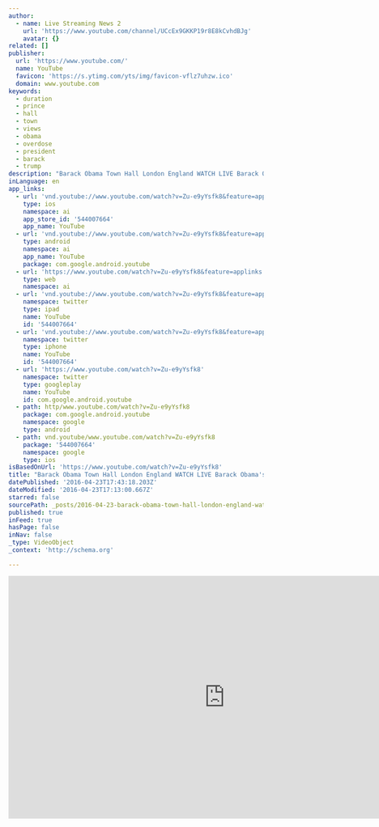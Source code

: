```yaml
---
author:
  - name: Live Streaming News 2
    url: 'https://www.youtube.com/channel/UCcEx9GKKP19r8E8kCvhdBJg'
    avatar: {}
related: []
publisher:
  url: 'https://www.youtube.com/'
  name: YouTube
  favicon: 'https://s.ytimg.com/yts/img/favicon-vflz7uhzw.ico'
  domain: www.youtube.com
keywords:
  - duration
  - prince
  - hall
  - town
  - views
  - obama
  - overdose
  - president
  - barack
  - trump
description: "Barack Obama Town Hall London England WATCH LIVE Barack Obama's speech at Town Hall event in UK Barack Obama Prince Dead Overdose Prince Sheriff News Press conference WATCH LIVE Prince Treated For Overdose Prince Dead Prince Sheriff News Press conference WATCH LIVE Prince Treated For Overdose Prince Dead & Politics"
inLanguage: en
app_links:
  - url: 'vnd.youtube://www.youtube.com/watch?v=Zu-e9yYsfk8&feature=applinks'
    type: ios
    namespace: ai
    app_store_id: '544007664'
    app_name: YouTube
  - url: 'vnd.youtube://www.youtube.com/watch?v=Zu-e9yYsfk8&feature=applinks'
    type: android
    namespace: ai
    app_name: YouTube
    package: com.google.android.youtube
  - url: 'https://www.youtube.com/watch?v=Zu-e9yYsfk8&feature=applinks'
    type: web
    namespace: ai
  - url: 'vnd.youtube://www.youtube.com/watch?v=Zu-e9yYsfk8&feature=applinks'
    namespace: twitter
    type: ipad
    name: YouTube
    id: '544007664'
  - url: 'vnd.youtube://www.youtube.com/watch?v=Zu-e9yYsfk8&feature=applinks'
    namespace: twitter
    type: iphone
    name: YouTube
    id: '544007664'
  - url: 'https://www.youtube.com/watch?v=Zu-e9yYsfk8'
    namespace: twitter
    type: googleplay
    name: YouTube
    id: com.google.android.youtube
  - path: http/www.youtube.com/watch?v=Zu-e9yYsfk8
    package: com.google.android.youtube
    namespace: google
    type: android
  - path: vnd.youtube/www.youtube.com/watch?v=Zu-e9yYsfk8
    package: '544007664'
    namespace: google
    type: ios
isBasedOnUrl: 'https://www.youtube.com/watch?v=Zu-e9yYsfk8'
title: "Barack Obama Town Hall London England WATCH LIVE Barack Obama's speech at Town Hall event in UK"
datePublished: '2016-04-23T17:43:18.203Z'
dateModified: '2016-04-23T17:13:00.667Z'
starred: false
sourcePath: _posts/2016-04-23-barack-obama-town-hall-london-england-watch-live-barack-obam.md
published: true
inFeed: true
hasPage: false
inNav: false
_type: VideoObject
_context: 'http://schema.org'

---
```

<iframe src="https://cdn.embedly.com/widgets/media.html?src=https%3A%2F%2Fwww.youtube.com%2Fembed%2FZu-e9yYsfk8%3Ffeature%3Doembed&amp;url=https%3A%2F%2Fwww.youtube.com%2Fwatch%3Fv%3DZu-e9yYsfk8&amp;image=https%3A%2F%2Fi.ytimg.com%2Fvi%2FZu-e9yYsfk8%2Fhqdefault.jpg&amp;key=b7d04c9b404c499eba89ee7072e1c4f7&amp;type=text%2Fhtml&amp;schema=youtube" width="854" height="480" scrolling="no" frameborder="0" allowfullscreen="" style=""></iframe>